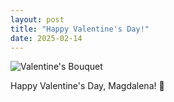 ```yaml
---
layout: post
title: "Happy Valentine's Day!"
date: 2025-02-14
---
```


![Valentine's Bouquet](/assets/images/valentine.jpg)

Happy Valentine's Day, Magdalena! 💖

